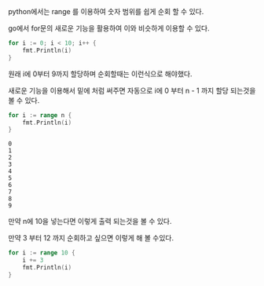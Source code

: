 python에서는 range 를 이용하여 숫자 범위를 쉽게 순회 할 수 있다.

go에서 for문의 새로운 기능을 활용하여 이와 비슷하게 이용할 수 있다.

```go
for i := 0; i < 10; i++ {
	fmt.Println(i)
}
```
원래 i에 0부터 9까지 할당하며 순회할때는 이런식으로 해야했다.

새로운 기능을 이용해서 밑에 처럼 써주면 자동으로 i에
0 부터 n - 1 까지 할당 되는것을 볼 수 있다.
```go
for i := range n {
	fmt.Println(i)
}
```
```
0
1
2
3
4
5
6
7
8
9
```
만약 n에 10을 넣는다면 이렇게 출력 되는것을 볼 수 있다.

만약 3 부터 12 까지 순회하고 싶으면 
이렇게 해 볼 수있다.
```go
for i := range 10 {
	i += 3
	fmt.Println(i)
}
```